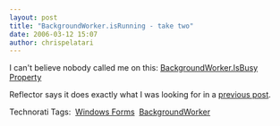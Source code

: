 ```yaml
---
layout: post
title: "BackgroundWorker.isRunning - take two"
date: 2006-03-12 15:07
author: chrispelatari
---
```


<p>I can't believe nobody called me on this: <a href="http://msdn2.microsoft.com/en-US/library/system.componentmodel.backgroundworker.isbusy(VS.80).aspx">BackgroundWorker.IsBusy
Property</a></p>
<p>Reflector says it does exactly what I was looking for in a <a href="http://chrisfrazier.net/blog/archive/2006/02/11/440.aspx">previous
post</a>.</p>
<p>Technorati Tags:  <a href="http://www.technorati.com/tag/Windows Forms" rel="tag">Windows
Forms</a>  <a href="http://www.technorati.com/tag/BackgroundWorker" rel="tag">BackgroundWorker</a> 
</p><p></p>
